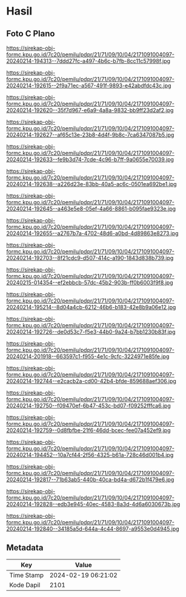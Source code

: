 # Hasil

## Foto C Plano

https://sirekap-obj-formc.kpu.go.id/7c20/pemilu/pdpr/21/71/09/10/04/2171091004097-20240214-194313--7ddd27fc-a497-4b6c-b7fb-8cc11c57998f.jpg

https://sirekap-obj-formc.kpu.go.id/7c20/pemilu/pdpr/21/71/09/10/04/2171091004097-20240214-192615--2f9a71ec-a567-491f-9893-e42abdfdc43c.jpg

https://sirekap-obj-formc.kpu.go.id/7c20/pemilu/pdpr/21/71/09/10/04/2171091004097-20240214-192620--35f7d967-e6a9-4a8a-9832-bb9ff23d2af2.jpg

https://sirekap-obj-formc.kpu.go.id/7c20/pemilu/pdpr/21/71/09/10/04/2171091004097-20240214-192627--af65c13e-23b8-4d4f-9b8c-7ca6347087b5.jpg

https://sirekap-obj-formc.kpu.go.id/7c20/pemilu/pdpr/21/71/09/10/04/2171091004097-20240214-192633--fe9b3d74-7cde-4c96-b7ff-9a0655e70039.jpg

https://sirekap-obj-formc.kpu.go.id/7c20/pemilu/pdpr/21/71/09/10/04/2171091004097-20240214-192638--a226d23e-83bb-40a5-ac6c-0501ea692be1.jpg

https://sirekap-obj-formc.kpu.go.id/7c20/pemilu/pdpr/21/71/09/10/04/2171091004097-20240214-192645--a463e5e8-05ef-4a66-8861-b095fae9323e.jpg

https://sirekap-obj-formc.kpu.go.id/7c20/pemilu/pdpr/21/71/09/10/04/2171091004097-20240214-192655--a2767b7a-4702-48d6-a0bd-4d89863e8273.jpg

https://sirekap-obj-formc.kpu.go.id/7c20/pemilu/pdpr/21/71/09/10/04/2171091004097-20240214-192703--8f21cdc9-d507-414c-a190-1843d838b739.jpg

https://sirekap-obj-formc.kpu.go.id/7c20/pemilu/pdpr/21/71/09/10/04/2171091004097-20240215-014354--ef2ebbcb-57dc-45b2-903b-ff0b6003f9f8.jpg

https://sirekap-obj-formc.kpu.go.id/7c20/pemilu/pdpr/21/71/09/10/04/2171091004097-20240214-195214--8d04a4cb-6212-46b6-b183-42e8b9a06e12.jpg

https://sirekap-obj-formc.kpu.go.id/7c20/pemilu/pdpr/21/71/09/10/04/2171091004097-20240214-192726--de0d53c7-f5e3-44b0-9a24-b7bb1230b83f.jpg

https://sirekap-obj-formc.kpu.go.id/7c20/pemilu/pdpr/21/71/09/10/04/2171091004097-20240214-201918--663597c1-f955-4e1c-9cfc-3224971e85fe.jpg

https://sirekap-obj-formc.kpu.go.id/7c20/pemilu/pdpr/21/71/09/10/04/2171091004097-20240214-192744--e2cacb2a-cd00-42b4-bfde-859688aef306.jpg

https://sirekap-obj-formc.kpu.go.id/7c20/pemilu/pdpr/21/71/09/10/04/2171091004097-20240214-192750--f09470ef-6b47-453c-bd07-f09252fffca6.jpg

https://sirekap-obj-formc.kpu.go.id/7c20/pemilu/pdpr/21/71/09/10/04/2171091004097-20240214-192759--0d8fbfbe-21f6-46dd-bcec-fee07a452ef9.jpg

https://sirekap-obj-formc.kpu.go.id/7c20/pemilu/pdpr/21/71/09/10/04/2171091004097-20240214-194452--10a7cf44-2f56-4325-b61a-728c46d001b4.jpg

https://sirekap-obj-formc.kpu.go.id/7c20/pemilu/pdpr/21/71/09/10/04/2171091004097-20240214-192817--71b63ab5-440b-40ca-bd4a-d672b1f479e6.jpg

https://sirekap-obj-formc.kpu.go.id/7c20/pemilu/pdpr/21/71/09/10/04/2171091004097-20240214-192828--edb3e945-40ec-4583-8a3d-4d6a6030673b.jpg

https://sirekap-obj-formc.kpu.go.id/7c20/pemilu/pdpr/21/71/09/10/04/2171091004097-20240214-192840--34185a5d-644a-4c44-8697-a9553e0d4945.jpg


## Metadata

| Key        | Value               |
| ---------- | ------------------- |
| Time Stamp | 2024-02-19 06:21:02 |
| Kode Dapil | 2101                |




